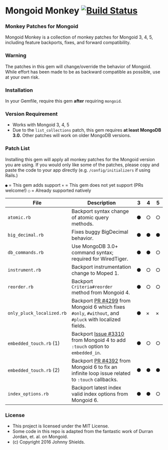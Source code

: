 # Mongoid Monkey [![Build Status](https://travis-ci.org/johnnyshields/mongoid_monkey.svg?branch=master)](https://travis-ci.org/johnnyshields/mongoid_monkey)

### Monkey Patches for Mongoid

Mongoid Monkey is a collection of monkey patches for Mongoid 3, 4, 5, including feature
backports, fixes, and forward compatibility.

### Warning

The patches in this gem will change/override the behavior of Mongoid. While effort has been
made to be as backward compatible as possible, use at your own risk.

### Installation

In your Gemfile, require this gem **after** requiring `mongoid`.

### Version Requirement

* Works with Mongoid 3, 4, 5
* Due to the `list_collections` patch, this gem requires **at least MongoDB 3.0.** Other patches will work on older MongoDB versions.

### Patch List

Installing this gem will apply all monkey patches for the Mongoid version you are using.
If you would only like some of the patches, please copy and paste the code to your app directly
(e.g. `/config/initializers` if using Rails.)

`●` = This gem adds support
`×` = This gem does not yet support (PRs welcome!)
`○` = Already supported natively

| File | Description | 3 | 4 | 5 |
| --- | --- | --- | --- | --- |
| `atomic.rb` | Backport syntax change of atomic query methods. | ● | ○ | ○ |
| `big_decimal.rb` | Fixes buggy BigDecimal behavior. | ● | ● | ● |
| `db_commands.rb` | Use MongoDB 3.0+ command syntax; required for WiredTiger. | ● | ● | ○ |
| `instrument.rb` | Backport instrumentation change to Moped 1. | ● | ○ | ○ |
| `reorder.rb` | Backport `Criteria#reorder` method from Mongoid 4. | ● | ○ | ○ |
| `only_pluck_localized.rb` | Backport [PR #4299](https://github.com/mongodb/mongoid/pull/4299) from Mongoid 6 which fixes `#only`, `#without`, and `#pluck` with localized fields. | ● | × | × |
| `embedded_touch.rb` (1) | Backport [Issue #3310](https://github.com/mongodb/mongoid/commit/a94c2f43573e58f973913c881ad9d11d62bf857c) from Mongoid 4 to add `:touch` option to `embedded_in`. | ● | ○ | ○ |
| `embedded_touch.rb` (2) | Backport [PR #4392](https://github.com/mongodb/mongoid/pull/4392) from Mongoid 6 to fix an infinite loop issue related to `:touch` callbacks. | ● | ● | ● |
| `index_options.rb` | Backport latest index valid index options from Mongoid 6. | ● | ● | ○ |

### License

* This project is licensed under the MIT License.
* Some code in this repo is adapted from the fantastic work of Durran Jordan, et. al. on Mongoid.
* (c) Copyright 2016 Johnny Shields.
